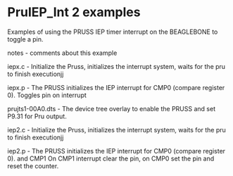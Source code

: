 PruIEP_Int  2 examples
========
Examples of using the PRUSS IEP timer interrupt on the BEAGLEBONE to toggle a pin.

notes - comments about this example

iepx.c - Initialize the Pruss,  initializes the interrupt system, waits for the pru to finish executionjj
       
iepx.p - The PRUSS initializes the IEP interrupt for CMP0 (compare register 0).  Toggles pin on interrupt
       
prujts1-00A0.dts - The device tree overlay to enable the PRUSS and set P9.31 for Pru output.

iep2.c - Initialize the Pruss,  initializes the interrupt system, waits for the pru to finish executionjj
       
iep2.p - The PRUSS initializes the IEP interrupt for CMP0 (compare register 0). and  CMP1  On CMP1 interrupt clear the pin, on CMP0 set the pin and reset the counter.
